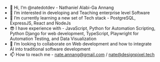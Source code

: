 - 👋 Hi, I’m @natedotdev - Nathaniel Alabi-Ga Annang
- 👀 I’m interested in developing and Teaching enterprise level Software
- 🌱 I’m currently learning a new set of Tech stack - PostgreSQL, ExpressJS, React and NodeJs
- 😎 I have experience with - JavaScript, Python for Automation Scripting, Python Django for web development, TypeScript, Playwright for Automation Testing, and Data Visualization
- 💞️ I’m looking to collaborate on Web development and how to integrate AI into traditional software development
- 📫 How to reach me - nate.annang@gmail.com / nate@designpixel.tech


<!---
natedotdev/natedotdev is a ✨ special ✨ repository because its `README.md` (this file) appears on your GitHub profile.
You can click the Preview link to take a look at your changes.
--->

